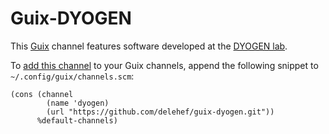 # Guix-DYOGEN

This [Guix](https://guix.gnu.org/) channel features software developed at the [DYOGEN lab](https://www.ibens.ens.fr/spip.php?rubrique43).

To [add this channel](https://guix.gnu.org/manual/en/html_node/Specifying-Additional-Channels.html) to your Guix channels, append the following snippet to `~/.config/guix/channels.scm`:

```
(cons (channel
        (name 'dyogen)
        (url "https://github.com/delehef/guix-dyogen.git"))
      %default-channels)
```
